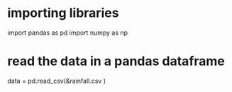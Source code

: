 # importing libraries 
import pandas as pd 
import numpy as np 

# read the data in a pandas dataframe 
data = pd.read_csv(&rainfall.csv
					) 


